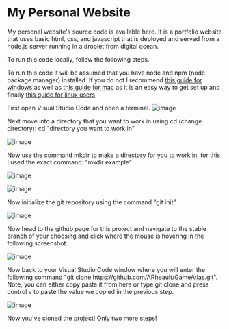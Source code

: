 # My Personal Website

My personal website's source code is available here. It is a portfolio website that uses basic html, css, 
and javascript that is deployed and served from a node.js server running in a droplet from digital ocean.

To run this code locally, follow the following steps.


To run this code it will be assumed that you have node and npm (node package manager) installed. If you do not I recommend [this guide for windows](https://phoenixnap.com/kb/install-node-js-npm-on-windows) as well as [this guide for mac](https://treehouse.github.io/installation-guides/mac/node-mac.html) as it is an easy way to get set up and finally [this guide for linux users](https://linuxize.com/post/how-to-install-node-js-on-ubuntu-18.04/).

First open Visual Studio Code and open a terminal.
![image](https://user-images.githubusercontent.com/71666828/120891143-bc154980-c5bb-11eb-8274-4c119b2934b4.png)

Next move into a directory that you want to work in using cd (change directory): cd "directory you want to work in"

![image](https://user-images.githubusercontent.com/71666828/120891177-fbdc3100-c5bb-11eb-9fac-0bc14b653a1a.png)


Now use the command mkdir to make a directory for you to work in, for this I used the exact command: "mkdir example"

![image](https://user-images.githubusercontent.com/71666828/120891212-2e862980-c5bc-11eb-824b-8decfc977ef2.png)

![image](https://user-images.githubusercontent.com/71666828/120891216-33e37400-c5bc-11eb-9f75-c1bf691c9dcc.png)

Now initialize the git repository using the command "git init"

![image](https://user-images.githubusercontent.com/71666828/120891230-507fac00-c5bc-11eb-9549-e578e6d85f92.png)

Now head to the github page for this project and navigate to the stable branch of your choosing and click where the mouse is hovering in the following screenshot:

![image](https://user-images.githubusercontent.com/71666828/120891307-b3714300-c5bc-11eb-80f3-d069cadb14ec.png)

Now back to your Visual Studio Code window where you will enter the following command "git clone https://github.com/ARheault/GameAtlas.git".
Note, you can either copy paste it from here or type git clone and press control v to paste the value we copied in the previous step.

![image](https://user-images.githubusercontent.com/71666828/120891394-4dd18680-c5bd-11eb-89ee-982156d170e6.png)

Now you've cloned the project! Only two more steps!
